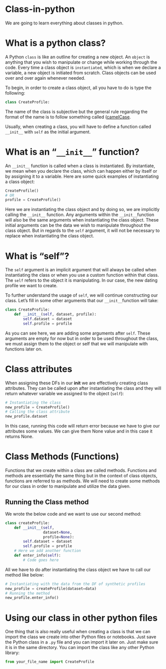 # Class-in-python
We are going to learn everything about classes in python.

# What is a python class?
A Python `class` is like an outline for creating a new object. An `object` is anything that you wish to manipulate or change while working through the code. Every time a class object is `instantiated`, which is when we declare a variable, a new object is initiated from scratch. Class objects can be used over and over again whenever needed.


To begin, in order to create a class object, all you have to do is type the following:
```python 
class CreateProfile:
```
The name of the class is subjective but the general rule regarding the format of the name is to follow something called ([camelCase](https://en.wikipedia.org/wiki/Camel_case#:~:text=Camel%20case%20(stylized%20as%20camelCase,iPhone%22%20and%20%22eBay%22)).

Usually, when creating a class, you will have to define a function called `__init__` with `self` as the initial argument.


# What is an “`__init__`” function?
An `__init__` function is called when a class is instantiated. By instantiate, we mean when you declare the class, which can happen either by itself or by assigning it to a variable. Here are some quick examples of instantiating a class object:

```python
CreateProfile()
# OR
profile = CreateProfile()
```

Here we are instantiating the class object and by doing so, we are implicitly calling the `__init__` function. Any arguments within the `__init__`function will also be the same arguments when instantiating the class object. These initial arguments can be the data we wish to manipulate throughout the class object. But in regards to the `self` argument, it will not be necessary to replace when instantiating the class object.


# What is “self”?
The `self` argument is an implicit argument that will always be called when instantiating the class or when you use a custom function within that class. The `self` refers to the object it is manipulating. In our case, the new dating profile we want to create.

To further understand the usage of `self`, we will continue constructing our class. Let’s fill in some other arguments that our `__init__`function will take:

```python
class CreateProfile:
    def __init__(self, dataset, profile):
        self.dataset = dataset
        self.profile = profile
 ```
 
As you can see here, we are adding some arguments after `self`. These arguments are empty for now but in order to be used throughout the class, we must assign them to the object or self that we will manipulate with functions later on.


# Class attributes
When assigning these DFs in our __init__ we are effectively creating class attributes. They can be called upon after instantiating the class and they will return whatever variable we assigned to the object (`self`):
```python
# Instantiating the class
new_profile = CreateProfile()
# Calling the class attribute
new_profile.dataset 
```
In this case, running this code will return error because we have to give our attributes some values. We can give them None value and in this case it returns None.


# Class Methods (Functions)
Functions that we create within a class are called methods. Functions and methods are essentially the same thing but in the context of class objects, functions are referred to as methods. We will need to create some methods for our class in order to manipulate and utilize the data given.


## Running the Class method
We wrote the below code and we want to use our second method:
```python
class createProfile:
    def __init__(self, 
                 dataset=None,
                 profile=None):
        self.dataset = dataset
        self.profile = profile
    # Here we add another function
    def enter_info(self):
        # Code goes here
```
All we have to do after instantiating the class object we have to call our method like below:
```python
# Instantiating with the data from the DF of synthetic profiles
new_profile = createProfile(dataset=data)
# Running the method
new_profile.enter_info()
```


# Using our class in other python files
One thing that is also really useful when creating a class is that we can import the class we create into other Python files or notebooks. Just save the Python class in a `.py` file and you can import it later on. Just make sure it is in the same directory. You can import the class like any other Python library:
```python
from your_file_name import CreateProfile
```
